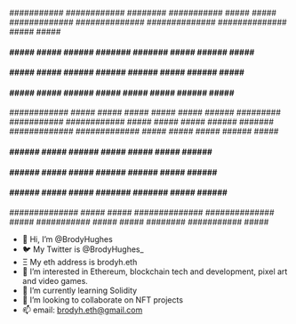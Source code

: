 ###########       ############          ########      ###########      #####       #####
#############     ##############     ##############   ##############   #####       #####
####     #####    #####    ######   #######  #######  #####    ######   #####     #####
####      #####   #####     ######  ######    ######  #####     ######   #####   #####
####     #####    #####     ######  #####      #####  #####     ######    ##### #####
############      #####    #####    #####      #####  #####     ######     #########
###########       ############      #####      #####  #####     ######      #######
#############     #############     #####      #####  #####     ######       #####
####     ######   #####   ######    #####      #####  #####     ######      #####
####      ######  #####     #####   ######    ######  #####     ######     #####
####     ######   #####     #####   #######  #######  #####    ######     #####
##############    #####     #####    ##############   ##############     #####
###########       #####     #####       ########      ###########       #####




- 👋 Hi, I’m @BrodyHughes
- 🐦 My Twitter is @BrodyHughes_
- Ξ My eth address is brodyh.eth
- 👀 I’m interested in Ethereum, blockchain tech and development, pixel art and video games.
- 🌱 I’m currently learning Solidity
- 🤝 I’m looking to collaborate on NFT projects
- 📫 email: brodyh.eth@gmail.com

